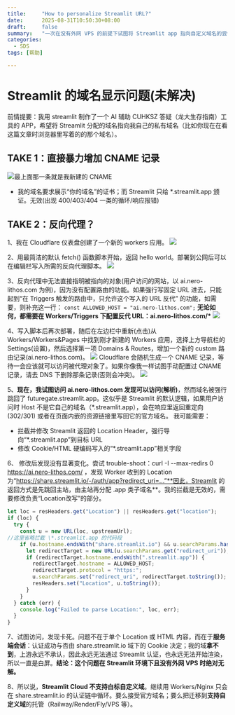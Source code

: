 ```yaml
---
title:     "How to personalize Streamlit URL?"
date:      2025-08-31T10:50:30+08:00
draft:     false
summary:   "一次在没有外网 VPS 的前提下试图将 Streamlit app 指向自定义域名的尝试"
categories:
  - SDS
tags: [帮助]

---
```




#  Streamlit 的域名显示问题(未解决)

前情提要：我用 streamlit 制作了一个 AI 辅助 CUHKSZ 答疑（龙大生存指南）工具的 APP，希望将 Streamlit 分配的域名指向我自己的私有域名（比如你现在在看这篇文章时浏览器里写着的的那个域名）。




## TAKE 1：直接暴力增加 CNAME 记录
![最上面那一条就是我新建的 CNAME ](https://i.postimg.cc/QxBYcQtW/25083101.png)

- 我的域名要求展示“你的域名”的证书；而 Streamlit 只给 \*.streamlit.app 颁证。无效(出现 400/403/404  一类的循环/响应报错)



## TAKE 2：反向代理？

1、我在 Cloudflare 仪表盘创建了一个新的 workers 应用。
![](https://i.postimg.cc/tRvm1SXj/25083102.png)





2、用最简洁的默认 fetch() 函数脚本开始，返回 hello world。部署到公网后可以在编辑栏写入所需的反向代理脚本。
![](https://i.postimg.cc/bvX14bpW/25083102x3.png)





3、反向代理中无法直接指明被指向的对象(用户访问的网站，以 ai.nero-lithos.com 为例)，因为没有配置路由的功能。如果强行写固定 URL 进去，只能起到“在 Triggers 触发的路由中，只允许这个写入的 URL 反代” 的功能，如需要，则补充这一行：
`const ALLOWED_HOST = "ai.nero-lithos.com";`
**无论如何，都需要在 Workers/Triggers 下配置反代 URL：ai.nero-lithos.com/\***
![](https://i.postimg.cc/fyPH6LHL/25083103.png)





4、写入脚本后再次部署，随后在左边栏中重新(点击)从 Workers/Workers&Pages 中找到刚才新建的 Workers 应用，选择上方导航栏的 Settings(设置)，然后选择第一项 Domains & Routes，增加一个新的 custom 路由记录(ai.nero-lithos.com)。
![](https://i.postimg.cc/sxx66S4q/25083104.png)
Cloudflare 会随机生成一个 CNAME 记录，等待一会应该就可以访问被代理对象了。如果你像我一样试图手动配置过 CNAME 记录，请去 DNS 下删除那条记录(否则会冲突)。
![](https://i.postimg.cc/HxBv93Xb/25083105.png)





5、**现在，我试图访问 ai.nero-lithos.com 发现可以访问(解析)**，然而域名被强行跳回了 futuregate.streamlit.app。这似乎是 Streamlit 的默认逻辑，如果用户访问时 Host 不是它自己的域名（\*.streamlit.app），会在响应里返回重定向 (302/301) 或者在页面内嵌的资源链接里写回它的官方域名。
我可能需要：

- 拦截并修改 Streamlit 返回的 Location Header，强行导向“\*.streamlit.app”到目标 URL
-  修改 Cookie/HTML 硬编码写入的“\*.streamlit.app”相关字段





6、 修改后发现没有显著变化。尝试 trouble-shoot：curl -I --max-redirs 0 https://ai.nero-lithos.com/ ，发现 Worker 收到的 Location 为“https://share.streamlit.io/-/auth/app?redirect_uri=…”**因此，Streamlit 的返回方式是先跳回主站，由主站再分配 .app 类子域名**。我的拦截是无效的，需要修改负责“Location改写”的部分。

```js
let loc = resHeaders.get("Location") || resHeaders.get("location");
if (loc) {
  try {
    const u = new URL(loc, upstreamUrl);
//这里省略拦截 \*.streamlit.app 的代码段
    if (u.hostname.endsWith("share.streamlit.io") && u.searchParams.has("redirect_uri")) {
      let redirectTarget = new URL(u.searchParams.get("redirect_uri"));
      if (redirectTarget.hostname.endsWith(".streamlit.app")) {
        redirectTarget.hostname = ALLOWED_HOST;
        redirectTarget.protocol = "https:";
        u.searchParams.set("redirect_uri", redirectTarget.toString());
        resHeaders.set("Location", u.toString());
      }
    }
  } catch (err) {
    console.log("Failed to parse Location:", loc, err);
  }
}
```





7、试图访问，发现卡死。问题不在于单个 Location 或 HTML 内容，而在于**服务端会话**：认证成功与否由 share.streamlit.io 域下的 Cookie 决定；我的域**拿不到**，上游永远不承认，因此永远无法通过 Streamlit 认证，也永远无法开始渲染，所以一直是白屏。**结论：这个问题在 Streamlit 环境下且没有外网 VPS 时绝对无解。**





8、所以说，**Streamlit Cloud 不支持白标自定义域**。继续用 Workers/Nginx 只会在 share.streamlit.io 的认证链中循环。要么接受官方域名；要么把迁移到**支持自定义域**的托管（Railway/Render/Fly/VPS 等）。



